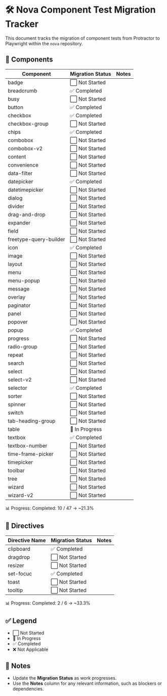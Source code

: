 # 🛠️ Nova Component Test Migration Tracker

This document tracks the migration of component tests from Protractor to Playwright within the `nova` repository.

## 📁 Components

| Component              | Migration Status | Notes |
| ---------------------- | ---------------- | ----- |
| badge                  | ⬜ Not Started   |       |
| breadcrumb             | ✅ Completed     |       |
| busy                   | ⬜ Not Started   |       |
| button                 | ✅ Completed     |       |
| checkbox               | ✅ Completed     |       |
| checkbox-group         | ⬜ Not Started   |       |
| chips                  | ✅ Completed     |       |
| combobox               | ⬜ Not Started   |       |
| combobox-v2            | ⬜ Not Started   |       |
| content                | ⬜ Not Started   |       |
| convenience            | ⬜ Not Started   |       |
| data-filter            | ⬜ Not Started   |       |
| datepicker             | ✅ Completed     |       |
| datetimepicker         | ⬜ Not Started   |       |
| dialog                 | ⬜ Not Started   |       |
| divider                | ⬜ Not Started   |       |
| drag-and-drop          | ⬜ Not Started   |       |
| expander               | ⬜ Not Started   |       |
| field                  | ⬜ Not Started   |       |
| freetype-query-builder | ⬜ Not Started   |       |
| icon                   | ✅ Completed     |       |
| image                  | ⬜ Not Started   |       |
| layout                 | ⬜ Not Started   |       |
| menu                   | ⬜ Not Started   |       |
| menu-popup             | ⬜ Not Started   |       |
| message                | ⬜ Not Started   |       |
| overlay                | ⬜ Not Started   |       |
| paginator              | ⬜ Not Started   |       |
| panel                  | ⬜ Not Started   |       |
| popover                | ⬜ Not Started   |       |
| popup                  | ✅ Completed     |       |
| progress               | ⬜ Not Started   |       |
| radio-group            | ⬜ Not Started   |       |
| repeat                 | ⬜ Not Started   |       |
| search                 | ⬜ Not Started   |       |
| select                 | ⬜ Not Started   |       |
| select-v2              | ⬜ Not Started   |       |
| selector               | ✅ Completed     |       |
| sorter                 | ⬜ Not Started   |       |
| spinner                | ⬜ Not Started   |       |
| switch                 | ⬜ Not Started   |       |
| tab-heading-group      | ⬜ Not Started   |       |
| table                  | 🔄 In Progress   |       |
| textbox                | ✅ Completed     |       |
| textbox-number         | ⬜ Not Started   |       |
| time-frame-picker      | ⬜ Not Started   |       |
| timepicker             | ⬜ Not Started   |       |
| toolbar                | ⬜ Not Started   |       |
| tree                   | ⬜ Not Started   |       |
| wizard                 | ⬜ Not Started   |       |
| wizard-v2              | ⬜ Not Started   |       |

📊 Progress:
Completed: 10 / 47 → ~21.3%

## 📁 Directives

| Directive Name | Migration Status | Notes |
| -------------- | ---------------- | ----- |
| clipboard      | ✅ Completed    |       |
| dragdrop       | ⬜ Not Started   |       |
| resizer        | ⬜ Not Started   |       |
| set-focuc      | ✅ Completed     |       |
| toast          | ⬜ Not Started   |       |
| tooltip        | ⬜ Not Started   |       |

📊 Progress:
Completed: 2 / 6 → ~33.3%

## ✅ Legend

- ⬜ Not Started
- 🔄 In Progress
- ✅ Completed
- ❌ Not Applicable

## 📌 Notes

- Update the **Migration Status** as work progresses.
- Use the **Notes** column for any relevant information, such as blockers or dependencies.
